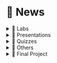 # 📰 News

<details>

<summary><span data-gb-custom-inline data-tag="emoji" data-code="1f97c">🥼</span> Labs</summary>

### No Sections!

There are no sections in the lab sessions! you can join either session or both sessions each week. But I'd strongly recommend you to join both sessions to be able to prepare a fantastic portfolio for your team that will come in handy after this course or even after you graduate from McGill :tada:

***

### Attendance is not obligatory!

Your _physical_ presence in the lab sessions is not mandatory! But labs cannot be done individually! it would be best if you worked in a team.

***

### Fuel for your discussion during the tutorial sessions \[How to write my Learning Journal?]

Dear Students,

If you have never written a Learning Journal in your other courses, it might seem a bit tricky! but actually, it is not! It is a practice to help you build your critical thinking which is essential in your future steps.&#x20;

In the template I have provided for you, there are a few sections:&#x20;

\[Questions] As you are making progress in the lab you might face a few questions. For example:  _How many tasks should be assigned to a person in a sprint? Is there any optimal value or it depends on the nature of the tasks? Are there any relevant studies on the Internet to determine this value? How is this managed by large companies?_

You can either try to answer these questions on your own (based on your previous experiences) or you might want to do some research on the Internet. If you have found any reasonable answer to the questions you have faced you can add them with your explanation into the proper part of the learning journal which is \[Description of our approach].&#x20;

I understand some questions are not easy to answer and require a lot of technical expertise. But it is not always the case! there are some easy solutions even for seemingly difficult problems! If the solutions that you have found for your questions sound interesting to you, you can try them in your project and see what are the results. For example, for this question: _You have a large task that needs to be completed in a sprint. How this task can be broken down into smaller pieces? ,_ you might want to explore and try different options in your project and discuss it with people on your team. Then you can add your contributions int the \[our contribution] part of the learning journal.

In future labs, we will have different concerns but you should take the same steps to complete your learning journals!



</details>

<details>

<summary><span data-gb-custom-inline data-tag="emoji" data-code="1f381">🎁</span> Presentations</summary>

### Topic 10 is taken!

[Topic#10](presentations/requesting-time-off-3/topic-10.md) is taken by Abraham Somech! We are very looking forward to your presentation on the last day of this course! -> _Liam Serour and Samuel Vasserman were added to the team._&#x20;

***

### Topic 2 is taken!

[Topic#2](presentations/requesting-time-off/topic-2-taken.md) is taken by Felicia Sun! Visualization Support is a crucial technique that has been used widely in many domains. I am sure that you will enjoy this presentation so stay tuned for more information!

***

### Topic 3 is taken!

[Topic#3](presentations/requesting-time-off-1/topic-3.md) is taken by Zachary Hayden! Code Review plays a critical role in software development and can be applied with the help of many tools and techniques. In this presentation, we will learn how this is managed at Google!&#x20;

***

### Topic 9 is taken!

[Topic#9](presentations/requesting-time-off-3/topic-9.md) is taken by Biruk berhanu Retta! what is more important than testing is software engineering and creating bug-free software especially if it is powered by AI!

***

### Topic 4 is taken!

[Topic#4](presentations/requesting-time-off-1/topic-4-taken.md) is taken by Alexa Vasilakos! yet another topic on code review that shows us some hidden challenges in this part of software development.&#x20;



### Topic 1 is taken!

[Topic#1](presentations/requesting-time-off/topic-1-taken.md) is taken by Soumaia Bouhouia! Mining git repositories is a topic that has recently attracted great attention and several amazing papers have been published on this topic. In this presentation, we will learn the promises and perils of mining git.&#x20;

***

### Topic 7 is taken!

[Topic#7](presentations/requesting-time-off-2/topic-7.md) is taken by Marie Nashed! -> _assigned to Hadi Ghaddar and Omar Marwan_&#x20;

***

### Topic 5 is taken!

[Topic#5](presentations/requesting-time-off-2/topic-5-taken.md) is taken by Sandy Nguyen, Minna Feng, and Béatrice Duval!

***

### Topic 6 is taken!

[Topic#6](presentations/requesting-time-off-2/topic-6-taken.md) is taken by Arman Shroff-Mehrabadi!

***

### Topic 8 is taken!

[Topic#8](presentations/requesting-time-off-3/topic-8-taken.md) is taken by Ningning Yang!

***

### Summary of Topic 2 added

Felicia Sun successfully created a PR and after getting the approval the summary of the paper was included in [Topic#2](presentations/requesting-time-off/topic-2-taken.md).

***

</details>

<details>

<summary><span data-gb-custom-inline data-tag="emoji" data-code="1f368">🍨</span> Quizzes</summary>

### Flexibility for Quiz1

I have recently been informed that the department student society (ECSESS) is organizing an industry trip to Toronto which leaves in the early morning on the 21st, on the same date as Quiz1! To accommodate students who are joining this event I can distribute the grade of this quiz on other quizzes evenly! **If you are going to join this session, please let me know as soon as possible!**

***

</details>

<details>

<summary><span data-gb-custom-inline data-tag="emoji" data-code="1f936">🤶</span> Others</summary>

### Have you joined ECSE 437 recently?



First of all welcome to ECSE 437 I hope you enjoy this class and start building a solid foundation for your future steps!

In this class, you are supposed to work on a project called team-portfolio in which you collaborate with (mostly) two other students to implement a DevOps pipeline for your project. Here are some important points that are worth mentioning:

* If you don't have a team please contact Sarvin ([sarvin.ghiasikhalehoghli@mail.mcgill.ca](mailto:sarvin.ghiasikhalehoghli@mail.mcgill.ca)), she will assign you to a team.
* Attendance is not mandatory for the tutorial sessions! you can join one or two sessions depending on the time you want to dedicate to your project.
* In each lab, you need to complete a learning journal that basically shows what you have learned in the lab, what challenges you have faced, and how you managed to resolve them.
* &#x20;The final project will be putting all the steps you have taken in the labs sessions, creating a 20-minute presentation, and explaining your main contributions in your report.
* If you want to earn 10 bonus points you have two options: 1) Booking one slot presentation from the available topics; 2) Creating an excellent learning journal and demonstrating significant contributions in each lab (this will be evaluated by the TA)
* All quizzes contain short answer questions and will be held at the beginning of the class. So, please don't be late!

***

</details>

<details>

<summary><span data-gb-custom-inline data-tag="emoji" data-code="1f389">🎉</span> Final Project</summary>

### Best Final Projects:

Thanks for all you have done in this course and providing beautiful protfolio for your team during the lab assimgnets and the final project.

Among all the projects that I have reviewed the following teams have shown the best performance in terms of the clarify of the presentation, providing supplementary material and the end result:

1. Team 7: Sarah Youinou and Samer Sawan&#x20;
2. Team 4: Afnan Waheed Ahmed, Sia Ham, and Nick Yoo&#x20;
3. Team 20: Tara Ginsberg, Liam Serour, and Samuel Vasserman&#x20;
4. Team 22: Vivek Kandathil, Richard Rassokhine, and Alexa Vasilakos&#x20;
5. Team 24: Joey Liu Liong Wah, Qinghan Zhang, and Eric Zhang&#x20;

**They will recieve 5 bonus points for their significant contribution in the final project.**



***

### Final project deliverables:

For the final project, each team needs to put all the steps they have taken in lab assignments and create a complete DevOps workflow for their team portfolio project. Each team should provide the following output:

* A link to your deployed project using the webApp component in the Azure DevOps environment.&#x20;
* Complete the Team Portfolio - Final Project Template.&#x20;
* Create a 20-minute video presentation of your project in which everyone explains what they did in the project and how the project was managed using DevOps methodology (you can upload the video to your OneDrive account and share it with me)

\
**Note 1**: You don't need to create a new project in your Azure DevOps profile. You can use the existing one.

**Note 2**: The deadline to submit your package is December 4th (11:59 pm)

**Note 3**: Make sure you share your video presentation with me otherwise I will not be able to view your file.

**Note4**: To complete Team Portfolio - Final Project Template: in the first part "OUR CONTRIBUTION" you should mention the main contribution you have made to each lab; in the second part "CHALLENGE#1, #2, #3" you only need to mention 3 main challenges you have faced throughout this project; in the third part "CONCEPTUAL DESIGN" you should draw your build and release pipeline you considered in your DevOps system; in the final part "WHAT ARE MISSING" you should talk about the missing part of the project, e.g., testing, and explain how this step can be integrated into your project.

***

</details>
